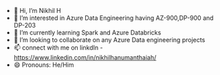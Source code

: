 - 👋 Hi, I’m Nikhil H
- 👀 I’m interested in Azure Data Engineering having AZ-900,DP-900 and DP-203
- 🌱 I’m currently learning Spark and Azure Databricks
- 💞️ I’m looking to collaborate on any Azure Data engineering projects
- 📫 connect with me on linkdIn - https://www.linkedin.com/in/nikhilhanumanthaiah/
- 😄 Pronouns: He/Him
